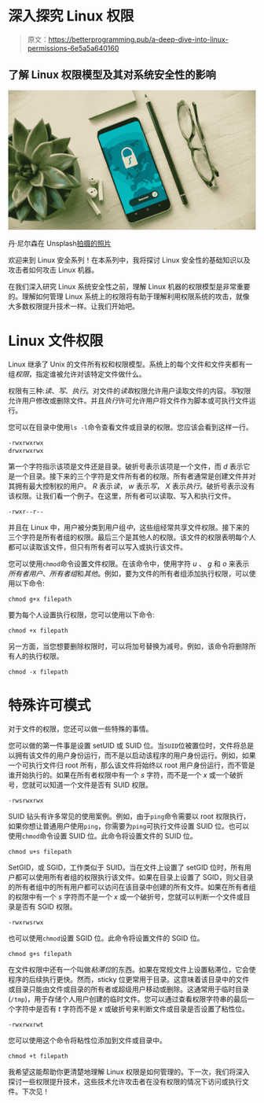 # 深入探究 Linux 权限

> 原文：<https://betterprogramming.pub/a-deep-dive-into-linux-permissions-6e5a5a640160>

## 了解 Linux 权限模型及其对系统安全性的影响

![](img/4bfd766ad1453e666275a67437f04726.png)

丹·尼尔森在 Unsplash[拍摄的照片](https://unsplash.com?utm_source=medium&utm_medium=referral)

欢迎来到 Linux 安全系列！在本系列中，我将探讨 Linux 安全性的基础知识以及攻击者如何攻击 Linux 机器。

在我们深入研究 Linux 系统安全性之前，理解 Linux 机器的权限模型是非常重要的。理解如何管理 Linux 系统上的权限将有助于理解利用权限系统的攻击，就像大多数权限提升技术一样。让我们开始吧。

# Linux 文件权限

Linux 继承了 Unix 的文件所有权和权限模型。系统上的每个文件和文件夹都有一组*权限*，指定谁被允许对该特定文件做什么。

权限有三种:*读*、*写*、*执行*。对文件的*读取*权限允许用户读取文件的内容。*写*权限允许用户修改或删除文件。并且*执行*许可允许用户将文件作为脚本或可执行文件运行。

您可以在目录中使用`ls -l`命令查看文件或目录的权限。您应该会看到这样一行。

```
-rwxrwxrwx
drwxrwxrwx
```

第一个字符指示该项是文件还是目录。破折号表示该项是一个文件，而 *d* 表示它是一个目录。接下来的三个字符是文件所有者的权限。所有者通常是创建文件并对其拥有最大控制权的用户。 *R* 表示*读*， *w* 表示*写*， *X* 表示*执行*。破折号表示没有该权限。让我们看一个例子。在这里，所有者可以读取、写入和执行文件。

```
-rwxr--r--
```

并且在 Linux 中，用户被分类到用户组*中*，这些组经常共享文件权限。接下来的三个字符是所有者组的权限。最后三个是其他人的权限。该文件的权限表明每个人都可以读取该文件，但只有所有者可以写入或执行该文件。

您可以使用`chmod`命令设置文件权限。在该命令中，使用字符 *u* 、 *g* 和 *o* 来表示*所有者用户*、*所有者组*和*其他*。例如，要为文件的所有者组添加执行权限，可以使用以下命令:

```
chmod g+x filepath
```

要为每个人设置执行权限，您可以使用以下命令:

```
chmod +x filepath
```

另一方面，当您想要删除权限时，可以将加号替换为减号。例如，该命令将删除所有人的执行权限。

```
chmod -x filepath
```

# 特殊许可模式

对于文件的权限，您还可以做一些特殊的事情。

您可以做的第一件事是设置 setUID 或 SUID 位。当`SUID`位被置位时，文件将总是以拥有该文件的用户身份运行，而不是以启动该程序的用户身份运行。例如，如果一个可执行文件归 root 所有，那么该文件将始终以 root 用户身份运行，而不管是谁开始执行的。如果在所有者权限中有一个 *s* 字符，而不是一个 *x* 或一个破折号，您就可以知道一个文件是否有 SUID 权限。

```
-rwsrwxrwx
```

SUID 钻头有许多常见的使用案例。例如，由于`ping`命令需要以 root 权限执行，如果你想让普通用户使用`ping`，你需要为`ping`可执行文件设置 SUID 位。也可以使用`chmod`命令设置 SUID 位。此命令将设置文件的 SUID 位。

```
chmod u+s filepath
```

SetGID，或 SGID，工作类似于 SUID。当在文件上设置了 setGID 位时，所有用户都可以使用所有者组的权限执行该文件。如果在目录上设置了 SGID，则父目录的所有者组中的所有用户都可以访问在该目录中创建的所有文件。如果在所有者组的权限中有一个 *s* 字符而不是一个 *x* 或一个破折号，您就可以判断一个文件或目录是否有 SGID 权限。

```
-rwxrwsrwx
```

也可以使用`chmod`设置 SGID 位。此命令将设置文件的 SGID 位。

```
chmod g+s filepath
```

在文件权限中还有一个叫做*粘滞位*的东西。如果在常规文件上设置粘滞位，它会使程序的后续执行更快。然而，sticky 位更常用于目录。这意味着该目录中的文件或目录只能由文件或目录的所有者或超级用户移动或删除。这通常用于临时目录(`/tmp`)，用于存储个人用户创建的临时文件。您可以通过查看权限字符串的最后一个字符中是否有 *t* 字符而不是 *x* 或破折号来判断文件或目录是否设置了粘性位。

```
-rwxrwxrwt
```

您可以使用这个命令将粘性位添加到文件或目录中。

```
chmod +t filepath
```

我希望这能帮助你更清楚地理解 Linux 权限是如何管理的。下一次，我们将深入探讨一些权限提升技术，这些技术允许攻击者在没有权限的情况下访问或执行文件。下次见！